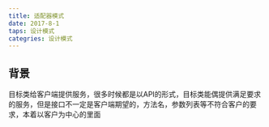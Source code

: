 ```yaml
---
title: 适配器模式
date: 2017-8-1
taps: 设计模式
categries: 设计模式
---
```


## 背景

目标类给客户端提供服务，很多时候都是以API的形式，目标类能偶提供满足要求的服务，但是接口不一定是客户端期望的，方法名，参数列表等不符合客户的要求，本着以客户为中心的里面

